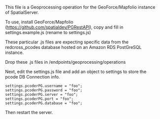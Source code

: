 This file is a Geoprocessing operation for the GeoForce/Mapfolio instance of SpatialServer.

To use, install GeoForce/Mapfolio (https://github.com/spatialdev/PGRestAPI), copy and fill in settings.example.js (rename to settings.js)

These particular .js files are expecting specific data from the redcross_pcodes database hosted on an Amazon RDS PostGreSQL instance.

Drop these .js files in /endpoints/geoprocessing/operations

Next, edit the settings.js file and add an object to settings to store the pcode DB Connection info.

    settings.pcoderPG.username = "foo";
    settings.pcoderPG.password = "foo";
    settings.pcoderPG.server = "foo";
    settings.pcoderPG.port = "foo";
    settings.pcoderPG.database = "foo";


Then restart the server.




